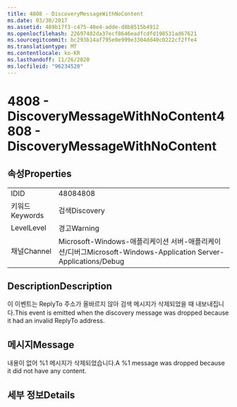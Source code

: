 ```yaml
---
title: 4808 - DiscoveryMessageWithNoContent
ms.date: 03/30/2017
ms.assetid: 489b17f3-c475-40e4-adde-d8b8515b4912
ms.openlocfilehash: 22697482da37ecf8646eadfcdfd198531ad67621
ms.sourcegitcommit: bc293b14af795e0e999e3304dd40c0222cf2ffe4
ms.translationtype: MT
ms.contentlocale: ko-KR
ms.lasthandoff: 11/26/2020
ms.locfileid: "96234520"
---
```

# <a name="4808---discoverymessagewithnocontent"></a><span data-ttu-id="be2f4-102">4808 - DiscoveryMessageWithNoContent</span><span class="sxs-lookup"><span data-stu-id="be2f4-102">4808 - DiscoveryMessageWithNoContent</span></span>

## <a name="properties"></a><span data-ttu-id="be2f4-103">속성</span><span class="sxs-lookup"><span data-stu-id="be2f4-103">Properties</span></span>  
  
|||  
|-|-|  
|<span data-ttu-id="be2f4-104">ID</span><span class="sxs-lookup"><span data-stu-id="be2f4-104">ID</span></span>|<span data-ttu-id="be2f4-105">4808</span><span class="sxs-lookup"><span data-stu-id="be2f4-105">4808</span></span>|  
|<span data-ttu-id="be2f4-106">키워드</span><span class="sxs-lookup"><span data-stu-id="be2f4-106">Keywords</span></span>|<span data-ttu-id="be2f4-107">검색</span><span class="sxs-lookup"><span data-stu-id="be2f4-107">Discovery</span></span>|  
|<span data-ttu-id="be2f4-108">Level</span><span class="sxs-lookup"><span data-stu-id="be2f4-108">Level</span></span>|<span data-ttu-id="be2f4-109">경고</span><span class="sxs-lookup"><span data-stu-id="be2f4-109">Warning</span></span>|  
|<span data-ttu-id="be2f4-110">채널</span><span class="sxs-lookup"><span data-stu-id="be2f4-110">Channel</span></span>|<span data-ttu-id="be2f4-111">Microsoft-Windows-애플리케이션 서버-애플리케이션/디버그</span><span class="sxs-lookup"><span data-stu-id="be2f4-111">Microsoft-Windows-Application Server-Applications/Debug</span></span>|  
  
## <a name="description"></a><span data-ttu-id="be2f4-112">Description</span><span class="sxs-lookup"><span data-stu-id="be2f4-112">Description</span></span>  

 <span data-ttu-id="be2f4-113">이 이벤트는 ReplyTo 주소가 올바르지 않아 검색 메시지가 삭제되었을 때 내보내집니다.</span><span class="sxs-lookup"><span data-stu-id="be2f4-113">This event is emitted when the discovery message was dropped because it had an invalid ReplyTo address.</span></span>  
  
## <a name="message"></a><span data-ttu-id="be2f4-114">메시지</span><span class="sxs-lookup"><span data-stu-id="be2f4-114">Message</span></span>  

 <span data-ttu-id="be2f4-115">내용이 없어 %1 메시지가 삭제되었습니다.</span><span class="sxs-lookup"><span data-stu-id="be2f4-115">A %1 message was dropped because it did not have any content.</span></span>  
  
## <a name="details"></a><span data-ttu-id="be2f4-116">세부 정보</span><span class="sxs-lookup"><span data-stu-id="be2f4-116">Details</span></span>
